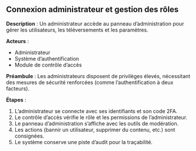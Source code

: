 ## Connexion administrateur et gestion des rôles

**Description** :
Un administrateur accède au panneau d’administration pour gérer les utilisateurs, les téléversements et les paramètres.

**Acteurs** :

* Administrateur
* Système d’authentification
* Module de contrôle d’accès

**Préambule** :
Les administrateurs disposent de privilèges élevés, nécessitant des mesures de sécurité renforcées (comme l’authentification à deux facteurs).

**Étapes** :

1. L’administrateur se connecte avec ses identifiants et son code 2FA.
2. Le contrôle d’accès vérifie le rôle et les permissions de l’administrateur.
3. Le panneau d’administration s’affiche avec les outils de modération.
4. Les actions (bannir un utilisateur, supprimer du contenu, etc.) sont consignées.
5. Le système conserve une piste d’audit pour la traçabilité.
